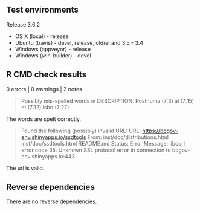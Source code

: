 ## Test environments

Release 3.6.2

* OS X (local) - release
* Ubuntu (travis) - devel, release, oldrel and 3.5 - 3.4
* Windows (appveyor) - release
* Windows (win-builder) - devel

## R CMD check results

0 errors | 0 warnings | 2 notes

> Possibly mis-spelled words in DESCRIPTION:
  Posthuma (7:3)
  al (7:15)
  et (7:12)
  isbn (7:27)
  
The words are spelt correctly.

> Found the following (possibly) invalid URL:
  URL: https://bcgov-env.shinyapps.io/ssdtools
    From: inst/doc/distributions.html
          inst/doc/ssdtools.html
          README.md
    Status: Error
    Message: libcurl error code 35:
      	Unknown SSL protocol error in connection to bcgov-env.shinyapps.io:443

The url is valid.

## Reverse dependencies

There are no reverse dependencies.
